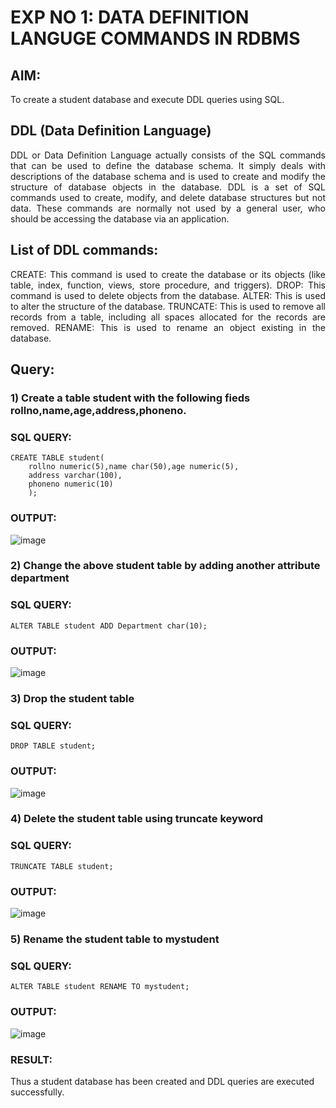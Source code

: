 # EXP NO 1: DATA DEFINITION LANGUGE COMMANDS IN RDBMS

## AIM:
To create a student database and execute DDL queries using SQL.


## DDL (Data Definition Language)
<div align="justify">
DDL or Data Definition Language actually consists of the SQL commands that can be used to define the database schema. It simply deals with descriptions of the database schema and is used to create and modify the structure of database objects in the database. DDL is a set of SQL commands used to create, modify, and delete database structures but not data. These commands are normally not used by a general user, who should be accessing the database via an application.
</div>
 
## List of DDL commands: 
<div align="justify">
CREATE: This command is used to create the database or its objects (like table, index, function, views, store procedure, and triggers).
DROP: This command is used to delete objects from the database.
ALTER: This is used to alter the structure of the database.
TRUNCATE: This is used to remove all records from a table, including all spaces allocated for the records are removed.
RENAME: This is used to rename an object existing in the database.
</div>

## Query:
### 1) Create a table student with the following fieds rollno,name,age,address,phoneno.

### SQL QUERY: 
```
CREATE TABLE student(
    rollno numeric(5),name char(50),age numeric(5),
    address varchar(100),
    phoneno numeric(10)
    );
```

### OUTPUT:
![image](https://github.com/vijayarajv1704/G2_DBMS/assets/121303741/d2f3e7fb-c678-4e55-9be2-2e3edd184642)


### 2) Change the above student table by adding another attribute department

### SQL QUERY: 
```
ALTER TABLE student ADD Department char(10);
```
### OUTPUT:
![image](https://github.com/vijayarajv1704/G2_DBMS/assets/121303741/e30c17f3-5ae3-46d2-968a-cebcc75dd7f4)


### 3) Drop the student table
 
### SQL QUERY: 
```
DROP TABLE student;
```
### OUTPUT:
![image](https://github.com/vijayarajv1704/G2_DBMS/assets/121303741/ce98a82d-ea2d-47b8-8440-459b33a2f3e2)


### 4) Delete the student table using truncate keyword

### SQL QUERY:
```
TRUNCATE TABLE student;
```
### OUTPUT:
![image](https://github.com/vijayarajv1704/G2_DBMS/assets/121303741/e11f02d2-c673-4175-9cc5-23cd134cd031)


### 5) Rename the student table to mystudent

### SQL QUERY: 
```
ALTER TABLE student RENAME TO mystudent;
```
### OUTPUT:
![image](https://github.com/vijayarajv1704/G2_DBMS/assets/121303741/5d1082a3-ff8a-489e-bc16-27c85804f3f6)

### RESULT:
Thus a student database has been created and DDL queries are executed successfully.
